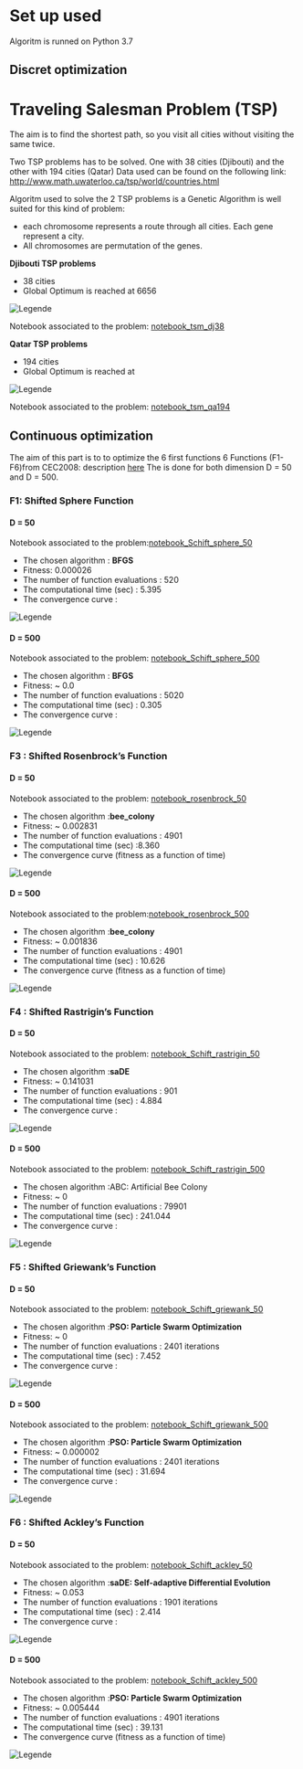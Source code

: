 
# Set up used
Algoritm is runned on Python 3.7

## Discret optimization
# Traveling Salesman Problem (TSP)
The  aim is to find the shortest path, so you visit all cities without visiting the same twice.

Two TSP problems has to be solved. One with 38 cities (Djibouti) and the other with 194 cities (Qatar)
Data used can be found on the following link: http://www.math.uwaterloo.ca/tsp/world/countries.html

Algoritm used to solve the 2 TSP problems is a Genetic Algorithm is well suited for this kind of problem:
- each chromosome represents a route through all cities. Each gene represent a city.
- All chromosomes are permutation of the genes.

**Djibouti TSP problems**
- 38 cities
- Global Optimum is reached at 6656

![Legende](Traject_djb38.png)

 Notebook associated to the problem: [notebook_tsm_dj38](./tsm_dj38.ipynb)

**Qatar TSP problems**
- 194 cities
- Global Optimum is reached at

![Legende](Traject_qa194.png)

Notebook associated to the problem: [notebook_tsm_qa194](./tsm_qa194.ipynb)

## Continuous optimization

The aim of this part is to  to optimize the 6 first functions 6 Functions (F1-F6)from CEC2008: description [here](doc/CEC2008_TechnicalReport.pdf)
The  is done for both dimension D = 50 and D = 500.

### F1: Shifted Sphere Function
#### D = 50

Notebook associated to the problem:[notebook_Schift_sphere_50](./Schift_sphere_50.ipynb)

- The chosen algorithm : **BFGS**
- Fitness: 0.000026
- The number of function evaluations : 520
- The computational time (sec) : 5.395
- The convergence curve :

![Legende](sol_sphere_50.png)

#### D = 500

Notebook associated to the problem: [notebook_Schift_sphere_500](./Schift_sphere_500.ipynb)

- The chosen algorithm : **BFGS**
- Fitness: ~ 0.0
- The number of function evaluations : 5020
- The computational time (sec) : 0.305
- The convergence curve :

![Legende](sol_sphere_500.png)

### F3 : Shifted Rosenbrock’s Function
#### D = 50

Notebook associated to the problem: [notebook_rosenbrock_50](./rosenbrock_50.ipynb)

- The chosen algorithm :**bee_colony**
- Fitness: ~ 0.002831
- The number of function evaluations : 4901
- The computational time (sec) :8.360
- The convergence curve (fitness as a function of time)

![Legende](sol_rosenbrock_50.png)

#### D = 500

Notebook associated to the problem:[notebook_rosenbrock_500](./rosenbrock_500.ipynb)

- The chosen algorithm :**bee_colony**
- Fitness: ~ 0.001836
- The number of function evaluations : 4901
- The computational time (sec) : 10.626
- The convergence curve (fitness as a function of time)

![Legende](sol_rosenbrock_500.png)

### F4 : Shifted Rastrigin’s Function
#### D = 50

Notebook associated to the problem: [notebook_Schift_rastrigin_50](./Schift_rastrigin_50.ipynb)

- The chosen algorithm :**saDE**
- Fitness: ~ 0.141031
- The number of function evaluations : 901
- The computational time (sec) : 4.884
- The convergence curve :

![Legende](sol_rastrigin_50.png)

#### D = 500

Notebook associated to the problem: [notebook_Schift_rastrigin_500](./Schift_rastrigin_500.ipynb)

- The chosen algorithm :ABC: Artificial Bee Colony
- Fitness: ~ 0
- The number of function evaluations : 79901
- The computational time (sec) : 241.044
- The convergence curve :

![Legende](sol_rastrigin_500.png)

### F5 : Shifted Griewank’s Function
#### D = 50

Notebook associated to the problem: [notebook_Schift_griewank_50](./schift_griewank_50.ipynb)

- The chosen algorithm :**PSO: Particle Swarm Optimization**
- Fitness: ~ 0
- The number of function evaluations : 2401 iterations
- The computational time (sec) : 7.452
- The convergence curve :

![Legende](sol_griewank_50.png)

#### D = 500

Notebook associated to the problem: [notebook_Schift_griewank_500](./Schift_griewank_500.ipynb)

- The chosen algorithm :**PSO: Particle Swarm Optimization**
- Fitness: ~ 0.000002
- The number of function evaluations : 2401 iterations
- The computational time (sec) : 31.694
- The convergence curve :

![Legende](sol_griewank_500.png)

### F6 : Shifted Ackley’s Function
#### D = 50

Notebook associated to the problem: [notebook_Schift_ackley_50](./Schift_ackley_50.ipynb)

- The chosen algorithm :**saDE: Self-adaptive Differential Evolution**
- Fitness: ~ 0.053
- The number of function evaluations : 1901 iterations
- The computational time (sec) : 2.414
- The convergence curve :

![Legende](sol_ackley_50.png)

#### D = 500

Notebook associated to the problem: [notebook_Schift_ackley_500](./Schift_ackley_500.ipynb)

- The chosen algorithm :**PSO: Particle Swarm Optimization**
- Fitness: ~ 0.005444
- The number of function evaluations : 4901 iterations
- The computational time (sec) : 39.131
- The convergence curve (fitness as a function of time)

![Legende](sol_ackley_500.png)
